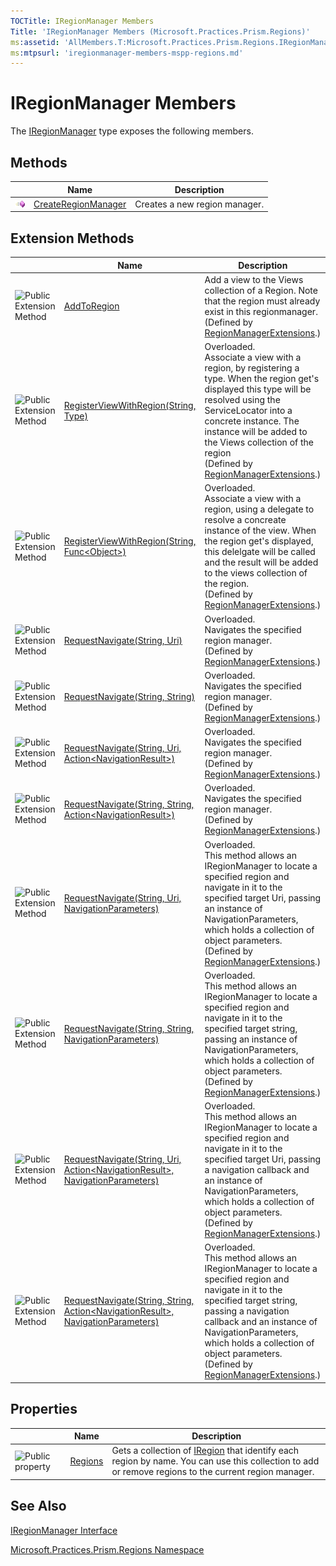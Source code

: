```yaml
---
TOCTitle: IRegionManager Members
Title: 'IRegionManager Members (Microsoft.Practices.Prism.Regions)'
ms:assetid: 'AllMembers.T:Microsoft.Practices.Prism.Regions.IRegionManager'
ms:mtpsurl: 'iregionmanager-members-mspp-regions.md'
---
```


# IRegionManager Members

The [IRegionManager](https://msdn.microsoft.com/en-us/library/microsoft.practices.prism.regions.iregionmanager(v=pandp.50)) type exposes the following members.

## Methods

<table>

<thead>
<tr class="header">
<th> </th>
<th>Name</th>
<th>Description</th>
</tr>
</thead>
<tbody>
<tr class="odd">
<td><img src="images/public-method.gif" title="Public method" /></td>
<td><a href="https://msdn.microsoft.com/en-us/library/microsoft.practices.prism.regions.iregionmanager.createregionmanager(v=pandp.50)">CreateRegionManager</a></td>
<td><div class="summary">
Creates a new region manager.
</div></td>
</tr>
</tbody>
</table>

## Extension Methods

<table>

<thead>
<tr class="header">
<th> </th>
<th>Name</th>
<th>Description</th>
</tr>
</thead>
<tbody>
<tr class="odd">
<td><img src="https://msdn.microsoft.com/en-us/Gg405477.pubextension(en-us,PandP.50).gif" title="Public Extension Method" /></td>
<td><a href="https://msdn.microsoft.com/en-us/library/microsoft.practices.prism.regions.regionmanagerextensions.addtoregion(v=pandp.50)">AddToRegion</a></td>
<td><div class="summary">
Add a view to the Views collection of a Region. Note that the region must already exist in this regionmanager.
</div>
(Defined by <a href="https://msdn.microsoft.com/en-us/library/microsoft.practices.prism.regions.regionmanagerextensions(v=pandp.50)">RegionManagerExtensions</a>.)</td>
</tr>
<tr class="even">
<td><img src="https://msdn.microsoft.com/en-us/Gg405477.pubextension(en-us,PandP.50).gif" title="Public Extension Method" /></td>
<td><a href="https://msdn.microsoft.com/en-us/library/gg418954(v=pandp.50)">RegisterViewWithRegion(String, Type)</a></td>
<td>Overloaded.
<div class="summary">
Associate a view with a region, by registering a type. When the region get's displayed this type will be resolved using the ServiceLocator into a concrete instance. The instance will be added to the Views collection of the region
</div>
(Defined by <a href="https://msdn.microsoft.com/en-us/library/microsoft.practices.prism.regions.regionmanagerextensions(v=pandp.50)">RegionManagerExtensions</a>.)</td>
</tr>
<tr class="odd">
<td><img src="https://msdn.microsoft.com/en-us/Gg405477.pubextension(en-us,PandP.50).gif" title="Public Extension Method" /></td>
<td><a href="https://msdn.microsoft.com/en-us/library/gg406467(v=pandp.50)">RegisterViewWithRegion(String, Func&lt;Object&gt;)</a></td>
<td>Overloaded.
<div class="summary">
Associate a view with a region, using a delegate to resolve a concreate instance of the view. When the region get's displayed, this delelgate will be called and the result will be added to the views collection of the region.
</div>
(Defined by <a href="https://msdn.microsoft.com/en-us/library/microsoft.practices.prism.regions.regionmanagerextensions(v=pandp.50)">RegionManagerExtensions</a>.)</td>
</tr>
<tr class="even">
<td><img src="https://msdn.microsoft.com/en-us/Gg405477.pubextension(en-us,PandP.50).gif" title="Public Extension Method" /></td>
<td><a href="https://msdn.microsoft.com/en-us/library/gg418957(v=pandp.50)">RequestNavigate(String, Uri)</a></td>
<td>Overloaded.
<div class="summary">
Navigates the specified region manager.
</div>
(Defined by <a href="https://msdn.microsoft.com/en-us/library/microsoft.practices.prism.regions.regionmanagerextensions(v=pandp.50)">RegionManagerExtensions</a>.)</td>
</tr>
<tr class="odd">
<td><img src="https://msdn.microsoft.com/en-us/Gg405477.pubextension(en-us,PandP.50).gif" title="Public Extension Method" /></td>
<td><a href="https://msdn.microsoft.com/en-us/library/gg418956(v=pandp.50)">RequestNavigate(String, String)</a></td>
<td>Overloaded.
<div class="summary">
Navigates the specified region manager.
</div>
(Defined by <a href="https://msdn.microsoft.com/en-us/library/microsoft.practices.prism.regions.regionmanagerextensions(v=pandp.50)">RegionManagerExtensions</a>.)</td>
</tr>
<tr class="even">
<td><img src="https://msdn.microsoft.com/en-us/Gg405477.pubextension(en-us,PandP.50).gif" title="Public Extension Method" /></td>
<td><a href="https://msdn.microsoft.com/library/microsoft.practices.prism.regions.regionmanagerextensions.requestnavigate(microsoft.practices.prism.regions.iregionmanager%2csystem.string%2csystem.uri%2csystem.action%7bmicrosoft.practices.prism.regions.navigationresult%7d)">RequestNavigate(String, Uri, Action&lt;NavigationResult&gt;)</a></td>
<td>Overloaded.
<div class="summary">
Navigates the specified region manager.
</div>
(Defined by <a href="https://msdn.microsoft.com/en-us/library/microsoft.practices.prism.regions.regionmanagerextensions(v=pandp.50)">RegionManagerExtensions</a>.)</td>
</tr>
<tr class="odd">
<td><img src="https://msdn.microsoft.com/en-us/Gg405477.pubextension(en-us,PandP.50).gif" title="Public Extension Method" /></td>
<td><a href="https://msdn.microsoft.com/en-us/library/gg418958(v=pandp.50)">RequestNavigate(String, String, Action&lt;NavigationResult&gt;)</a></td>
<td>Overloaded.
<div class="summary">
Navigates the specified region manager.
</div>
(Defined by <a href="https://msdn.microsoft.com/en-us/library/microsoft.practices.prism.regions.regionmanagerextensions(v=pandp.50)">RegionManagerExtensions</a>.)</td>
</tr>
<tr class="even">
<td><img src="https://msdn.microsoft.com/en-us/Gg405477.pubextension(en-us,PandP.50).gif" title="Public Extension Method" /></td>
<td><a href="https://msdn.microsoft.com/en-us/library/dn736220(v=pandp.50)">RequestNavigate(String, Uri, NavigationParameters)</a></td>
<td>Overloaded.
<div class="summary">
This method allows an IRegionManager to locate a specified region and navigate in it to the specified target Uri, passing an instance of NavigationParameters, which holds a collection of object parameters.
</div>
(Defined by <a href="https://msdn.microsoft.com/en-us/library/microsoft.practices.prism.regions.regionmanagerextensions(v=pandp.50)">RegionManagerExtensions</a>.)</td>
</tr>
<tr class="odd">
<td><img src="https://msdn.microsoft.com/en-us/Gg405477.pubextension(en-us,PandP.50).gif" title="Public Extension Method" /></td>
<td><a href="https://msdn.microsoft.com/en-us/library/dn736107(v=pandp.50)">RequestNavigate(String, String, NavigationParameters)</a></td>
<td>Overloaded.
<div class="summary">
This method allows an IRegionManager to locate a specified region and navigate in it to the specified target string, passing an instance of NavigationParameters, which holds a collection of object parameters.
</div>
(Defined by <a href="https://msdn.microsoft.com/en-us/library/microsoft.practices.prism.regions.regionmanagerextensions(v=pandp.50)">RegionManagerExtensions</a>.)</td>
</tr>
<tr class="even">
<td><img src="https://msdn.microsoft.com/en-us/Gg405477.pubextension(en-us,PandP.50).gif" title="Public Extension Method" /></td>
<td><a href="https://msdn.microsoft.com/en-us/library/dn736129(v=pandp.50)">RequestNavigate(String, Uri, Action&lt;NavigationResult&gt;, NavigationParameters)</a></td>
<td>Overloaded.
<div class="summary">
This method allows an IRegionManager to locate a specified region and navigate in it to the specified target Uri, passing a navigation callback and an instance of NavigationParameters, which holds a collection of object parameters.
</div>
(Defined by <a href="https://msdn.microsoft.com/en-us/library/microsoft.practices.prism.regions.regionmanagerextensions(v=pandp.50)">RegionManagerExtensions</a>.)</td>
</tr>
<tr class="odd">
<td><img src="https://msdn.microsoft.com/en-us/Gg405477.pubextension(en-us,PandP.50).gif" title="Public Extension Method" /></td>
<td><a href="https://msdn.microsoft.com/en-us/library/dn736247(v=pandp.50)">RequestNavigate(String, String, Action&lt;NavigationResult&gt;, NavigationParameters)</a></td>
<td>Overloaded.
<div class="summary">
This method allows an IRegionManager to locate a specified region and navigate in it to the specified target string, passing a navigation callback and an instance of NavigationParameters, which holds a collection of object parameters.
</div>
(Defined by <a href="https://msdn.microsoft.com/en-us/library/microsoft.practices.prism.regions.regionmanagerextensions(v=pandp.50)">RegionManagerExtensions</a>.)</td>
</tr>
</tbody>
</table>

## Properties

<table>

<thead>
<tr class="header">
<th> </th>
<th>Name</th>
<th>Description</th>
</tr>
</thead>
<tbody>
<tr class="odd">
<td><img src="https://msdn.microsoft.com/en-us/Gg405477.pubproperty(en-us,PandP.50).gif" title="Public property" /></td>
<td><a href="https://msdn.microsoft.com/en-us/library/microsoft.practices.prism.regions.iregionmanager.regions(v=pandp.50)">Regions</a></td>
<td><div class="summary">
Gets a collection of <a href="https://msdn.microsoft.com/en-us/library/microsoft.practices.prism.regions.iregionmanager.regions(v=pandp.50)">IRegion</a> that identify each region by name. You can use this collection to add or remove regions to the current region manager.
</div></td>
</tr>
</tbody>
</table>

## See Also

[IRegionManager Interface](https://msdn.microsoft.com/en-us/library/microsoft.practices.prism.regions.iregionmanager(v=pandp.50))

[Microsoft.Practices.Prism.Regions Namespace](https://msdn.microsoft.com/en-us/library/microsoft.practices.prism.regions(v=pandp.50))

